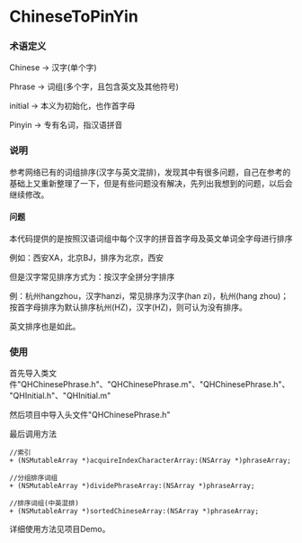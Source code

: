 # ChineseToPinYin

### 术语定义

Chinese -> 汉字(单个字)

Phrase -> 词组(多个字，且包含英文及其他符号)

initial -> 本义为初始化，也作首字母

Pinyin -> 专有名词，指汉语拼音

### 说明

参考网络已有的词组排序(汉字与英文混排)，发现其中有很多问题，自己在参考的基础上又重新整理了一下，但是有些问题没有解决，先列出我想到的问题，以后会继续修改。

#### 问题

本代码提供的是按照汉语词组中每个汉字的拼音首字母及英文单词全字母进行排序

例如：西安XA，北京BJ，排序为北京，西安

但是汉字常见排序方式为：按汉字全拼分字排序

例：杭州hangzhou，汉字hanzi，常见排序为汉字(han zi)，杭州(hang zhou)；按首字母排序为默认排序杭州(HZ)，汉字(HZ)，则可认为没有排序。

英文排序也是如此。

### 使用

首先导入类文件"QHChinesePhrase.h"、"QHChinesePhrase.m"、"QHChinesePhrase.h"、"QHInitial.h"、"QHInitial.m"

然后项目中导入头文件"QHChinesePhrase.h"

最后调用方法

```objc
//索引
+ (NSMutableArray *)acquireIndexCharacterArray:(NSArray *)phraseArray;

//分组排序词组
+ (NSMutableArray *)dividePhraseArray:(NSArray *)phraseArray;

//排序词组(中英混排)
+ (NSMutableArray *)sortedChineseArray:(NSArray *)phraseArray;
```

详细使用方法见项目Demo。

